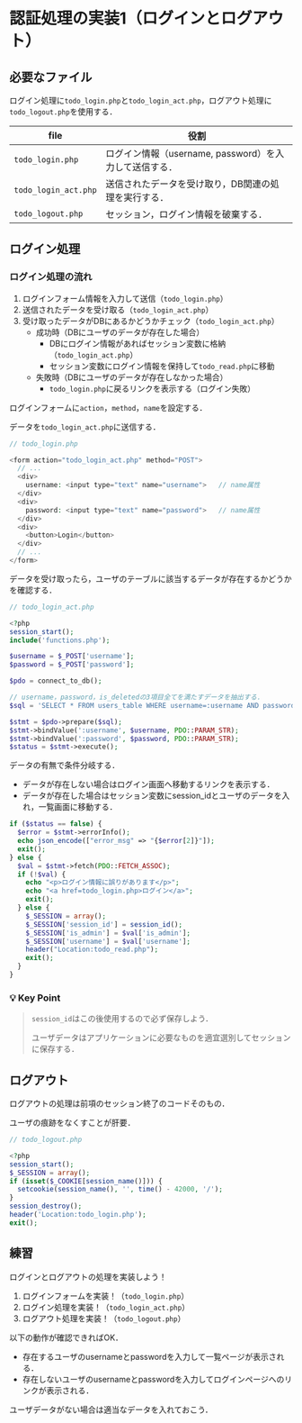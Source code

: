 # 認証処理の実装1（ログインとログアウト）

## 必要なファイル

ログイン処理に`todo_login.php`と`todo_login_act.php`，ログアウト処理に`todo_logout.php`を使用する．

|file|役割|
|-|-|
|`todo_login.php`|ログイン情報（username, password）を入力して送信する．|
|`todo_login_act.php`|送信されたデータを受け取り，DB関連の処理を実行する．|
|`todo_logout.php`|セッション，ログイン情報を破棄する．|

## ログイン処理

### ログイン処理の流れ

1. ログインフォーム情報を入力して送信（`todo_login.php`）
2. 送信されたデータを受け取る（`todo_login_act.php`）
3. 受け取ったデータがDBにあるかどうかチェック（`todo_login_act.php`）
    - 成功時（DBにユーザのデータが存在した場合）
        - DBにログイン情報があればセッション変数に格納（`todo_login_act.php`）
        - セッション変数にログイン情報を保持して`todo_read.php`に移動
    - 失敗時（DBにユーザのデータが存在しなかった場合）
        - `todo_login.php`に戻るリンクを表示する（ログイン失敗）

ログインフォームに`action`，`method`，`name`を設定する．

データを`todo_login_act.php`に送信する．

```php
// todo_login.php

<form action="todo_login_act.php" method="POST">
  // ...
  <div>
    username: <input type="text" name="username">	// name属性
  </div>
  <div>
    password: <input type="text" name="password">	// name属性
  </div>
  <div>
    <button>Login</button>
  </div>
  // ...
</form>

```

データを受け取ったら，ユーザのテーブルに該当するデータが存在するかどうかを確認する．

```php
// todo_login_act.php

<?php
session_start();
include('functions.php');

$username = $_POST['username'];
$password = $_POST['password'];

$pdo = connect_to_db();

// username，password，is_deletedの3項目全てを満たすデータを抽出する．
$sql = 'SELECT * FROM users_table WHERE username=:username AND password=:password AND is_deleted=0';

$stmt = $pdo->prepare($sql);
$stmt->bindValue(':username', $username, PDO::PARAM_STR);
$stmt->bindValue(':password', $password, PDO::PARAM_STR);
$status = $stmt->execute();

```

データの有無で条件分岐する．
- データが存在しない場合はログイン画面へ移動するリンクを表示する．
- データが存在した場合はセッション変数にsession_idとユーザのデータを入れ，一覧画面に移動する．

```php
if ($status == false) {
  $error = $stmt->errorInfo();
  echo json_encode(["error_msg" => "{$error[2]}"]);
  exit();
} else {
  $val = $stmt->fetch(PDO::FETCH_ASSOC);
  if (!$val) {
    echo "<p>ログイン情報に誤りがあります</p>";
    echo "<a href=todo_login.php>ログイン</a>";
    exit();
  } else {
    $_SESSION = array();
    $_SESSION['session_id'] = session_id();
    $_SESSION['is_admin'] = $val['is_admin'];
    $_SESSION['username'] = $val['username'];
    header("Location:todo_read.php");
    exit();
  }
}

```

### 💡 Key Point

>`session_id`はこの後使用するので必ず保存しよう．
>
>ユーザデータはアプリケーションに必要なものを適宜選別してセッションに保存する．


## ログアウト

ログアウトの処理は前項のセッション終了のコードそのもの．

ユーザの痕跡をなくすことが肝要．

```php
// todo_logout.php

<?php
session_start();
$_SESSION = array();
if (isset($_COOKIE[session_name()])) {
  setcookie(session_name(), '', time() - 42000, '/');
}
session_destroy();
header('Location:todo_login.php');
exit();

```

## 練習

ログインとログアウトの処理を実装しよう！

1. ログインフォームを実装！（`todo_login.php`）
2. ログイン処理を実装！（`todo_login_act.php`）
3. ログアウト処理を実装！（`todo_logout.php`）

以下の動作が確認できればOK．
- 存在するユーザのusernameとpasswordを入力して一覧ページが表示される．
- 存在しないユーザのusernameとpasswordを入力してログインページへのリンクが表示される．

ユーザデータがない場合は適当なデータを入れておこう．